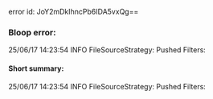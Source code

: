 error id: JoY2mDkIhncPb6IDA5vxQg==
### Bloop error:

25/06/17 14:23:54 INFO FileSourceStrategy: Pushed Filters:
#### Short summary: 

25/06/17 14:23:54 INFO FileSourceStrategy: Pushed Filters: